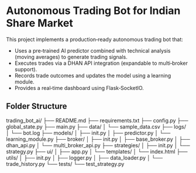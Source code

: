 # Autonomous Trading Bot for Indian Share Market

This project implements a production‑ready autonomous trading bot that:
- Uses a pre‑trained AI predictor combined with technical analysis (moving averages) to generate trading signals.
- Executes trades via a DHAN API integration (expandable to multi‑broker support).
- Records trade outcomes and updates the model using a learning module.
- Provides a real‑time dashboard using Flask‑SocketIO.

## Folder Structure

trading_bot_ai/ ├── README.md ├── requirements.txt ├── config.py ├── global_state.py ├── main.py ├── data/ │ └── sample_data.csv ├── logs/ │ └── bot.log ├── models/ │ ├── init.py │ ├── predictor.py │ └── learning_module.py ├── broker/ │ ├── init.py │ ├── base_broker.py │ ├── dhan_api.py │ └── multi_broker_api.py ├── strategies/ │ ├── init.py │ └── strategy.py ├── ui/ │ ├── app.py │ └── templates/ │ └── index.html ├── utils/ │ ├── init.py │ ├── logger.py │ ├── data_loader.py │ └── trade_history.py └── tests/ └── test_strategy.py